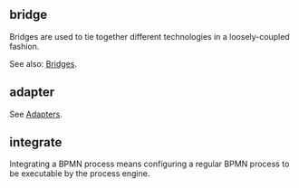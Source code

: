 ## bridge
Bridges are used to tie together different technologies in a loosely-coupled fashion.

See also: [Bridges](reference/stack/structure.md#bridges).

## adapter
See [Adapters](reference/stack/basic-concepts.md#adapters).

## integrate
Integrating a BPMN process means configuring a regular BPMN process to be executable by the process engine.